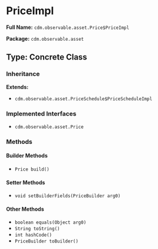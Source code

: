 # PriceImpl

**Full Name:** `cdm.observable.asset.Price$PriceImpl`

**Package:** `cdm.observable.asset`

## Type: Concrete Class

### Inheritance

**Extends:**
- `cdm.observable.asset.PriceSchedule$PriceScheduleImpl`

### Implemented Interfaces

- `cdm.observable.asset.Price`

### Methods

#### Builder Methods

- `Price build()`

#### Setter Methods

- `void setBuilderFields(PriceBuilder arg0)`

#### Other Methods

- `boolean equals(Object arg0)`
- `String toString()`
- `int hashCode()`
- `PriceBuilder toBuilder()`

